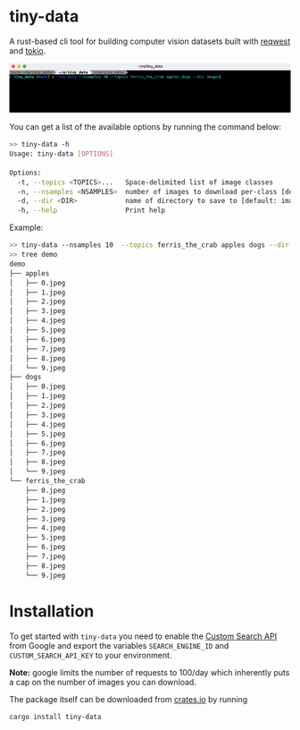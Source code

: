 # tiny-data
A rust-based cli tool for building computer vision datasets built with [reqwest](https://docs.rs/reqwest/latest/reqwest/) and [tokio](https://tokio.rs/). 

![alt text](assets/images/demo.gif)

You can get a list of the available options by running the command below:
```bash
>> tiny-data -h
Usage: tiny-data [OPTIONS]

Options:
  -t, --topics <TOPICS>...   Space-delimited list of image classes
  -n, --nsamples <NSAMPLES>  number of images to download per-class [default: 20]
  -d, --dir <DIR>            name of directory to save to [default: images]
  -h, --help                 Print help
```

Example:
```bash
>> tiny-data --nsamples 10  --topics ferris_the_crab apples dogs --dir demo
>> tree demo
demo
├── apples
│   ├── 0.jpeg
│   ├── 1.jpeg
│   ├── 2.jpeg
│   ├── 3.jpeg
│   ├── 4.jpeg
│   ├── 5.jpeg
│   ├── 6.jpeg
│   ├── 7.jpeg
│   ├── 8.jpeg
│   └── 9.jpeg
├── dogs
│   ├── 0.jpeg
│   ├── 1.jpeg
│   ├── 2.jpeg
│   ├── 3.jpeg
│   ├── 4.jpeg
│   ├── 5.jpeg
│   ├── 6.jpeg
│   ├── 7.jpeg
│   ├── 8.jpeg
│   └── 9.jpeg
└── ferris_the_crab
    ├── 0.jpeg
    ├── 1.jpeg
    ├── 2.jpeg
    ├── 3.jpeg
    ├── 4.jpeg
    ├── 5.jpeg
    ├── 6.jpeg
    ├── 7.jpeg
    ├── 8.jpeg
    └── 9.jpeg
```



# Installation 
To get started with `tiny-data` you need to enable the [Custom Search API](https://developers.google.com/custom-search/v1/overview) from Google and export the variables `SEARCH_ENGINE_ID` and `CUSTOM_SEARCH_API_KEY` to your environment. 

**Note:**  google limits the number of requests to 100/day which inherently puts a cap on the number of images you can download. 

The package itself can be downloaded from [crates.io](https://crates.io/) by running 
```bash
cargo install tiny-data
```
